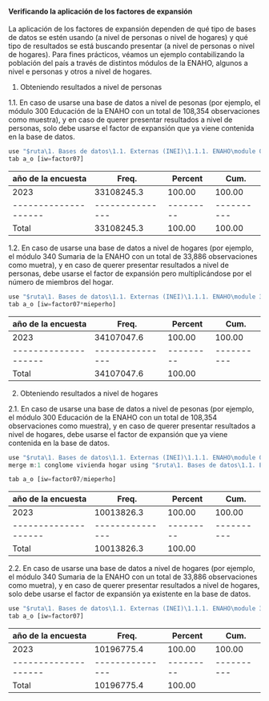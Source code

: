 
#### Verificando la aplicación de los factores de expansión
La aplicación de los factores de expansión dependen de qué tipo de bases de datos se estén usando (a nivel de personas o nivel de hogares) y qué tipo de resultados se está buscando presentar (a nivel de personas o nivel de hogares).
Para fines prácticos, véamos un ejemplo contabilizando la población del país a través de distintos módulos de la ENAHO, algunos a nivel e personas y otros a nivel de hogares.   

1. Obteniendo resultados a nivel de personas


1.1. En caso de usarse una base de datos a nivel de pesonas (por ejemplo, el módulo 300 Educación de la ENAHO con un total de 108,354 observaciones como muestra), y en caso de querer presentar resultados a nivel de personas, solo debe usarse el factor de expansión que ya viene contenida en la base de datos.
 
 ``` js
 use "$ruta\1. Bases de datos\1.1. Externas (INEI)\1.1.1. ENAHO\module 03\2023\2023.dta"
 tab a_o [iw=factor07]
 ```    
 
 | año de la encuesta |     Freq.     | Percent |   Cum.   |
 |--------------------|---------------|---------|----------|
 |               2023 |   33108245.3  |  100.00 |   100.00 |
 |--------------------|---------------|---------|----------|
 |              Total |   33108245.3  |  100.00 |   100.00 |

1.2. En caso de usarse una base de datos a nivel de hogares (por ejemplo, el módulo 340 Sumaria de la ENAHO con un total de 33,886 observaciones como muetra), y en caso de querer presentar resultados a nivel de personas, debe usarse el factor de expansión pero multiplicándose por el número de miembros del hogar.

``` js
use "$ruta\1. Bases de datos\1.1. Externas (INEI)\1.1.1. ENAHO\module 34\2023\2023.dta"
tab a_o [iw=factor07*mieperho]
```    

| año de la encuesta |     Freq.     | Percent |   Cum.   |
|--------------------|---------------|---------|----------|
|               2023 |   34107047.6  |  100.00 |   100.00 |
|--------------------|---------------|---------|----------|
|              Total |   34107047.6  |  100.00 |          |


 2. Obteniendo resultados a nivel de hogares


2.1. En caso de usarse una base de datos a nivel de pesonas (por ejemplo, el módulo 300 Educación de la ENAHO con un total de 108,354 observaciones como muestra), y en caso de querer presentar resultados a nivel de hogares, debe usarse el factor de expansión que ya viene contenida en la base de datos.
 
 ``` js
use "$ruta\1. Bases de datos\1.1. Externas (INEI)\1.1.1. ENAHO\module 03\2023\2023.dta"
merge m:1 conglome vivienda hogar using "$ruta\1. Bases de datos\1.1. Externas (INEI)\1.1.1. ENAHO\module 34\2023\2023.dta"

tab a_o [iw=factor07/mieperho]
 ```     
| año de la encuesta |     Freq.     | Percent |   Cum.   |
|--------------------|---------------|---------|----------|
|               2023 |   10013826.3  |  100.00 |   100.00 |
|--------------------|---------------|---------|----------|
|              Total |   10013826.3  |  100.00 |          |

2.2. En caso de usarse una base de datos a nivel de hogares (por ejemplo, el módulo 340 Sumaria de la ENAHO con un total de 33,886 observaciones como muetra), y en caso de querer presentar resultados a nivel de hogares, solo debe usarse el factor de expansión ya existente en la base de datos.

``` js
use "$ruta\1. Bases de datos\1.1. Externas (INEI)\1.1.1. ENAHO\module 34\2023\2023.dta"
tab a_o [iw=factor07]
```    

| año de la encuesta |     Freq.     | Percent |   Cum.   |
|--------------------|---------------|---------|----------|
|               2023 |   10196775.4  |  100.00 |   100.00 |
|--------------------|---------------|---------|----------|
|              Total |   10196775.4  |  100.00 |          |

    
